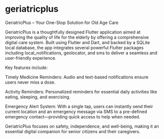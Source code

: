 # geriatricplus

GeriatricPlus – Your One-Stop Solution for Old Age Care

GeriatricPlus is a thoughtfully designed Flutter application aimed at improving the quality of life for the elderly by offering a comprehensive digital care system. Built using Flutter and Dart, and backed by a SQLite local database, the app integrates several powerful Flutter packages including local_notifications, geolocator, and sms to deliver a seamless and user-friendly experience.

Key features include:

Timely Medicine Reminders: Audio and text-based notifications ensure users never miss a dose.

Activity Reminders: Personalized reminders for essential daily activities like eating, sleeping, and exercising.

Emergency Alert System: With a single tap, users can instantly send their current location and an emergency message via SMS to a pre-defined emergency contact—providing quick access to help when needed.

GeriatricPlus focuses on safety, independence, and well-being, making it an essential digital companion for senior citizens and their caregivers.

